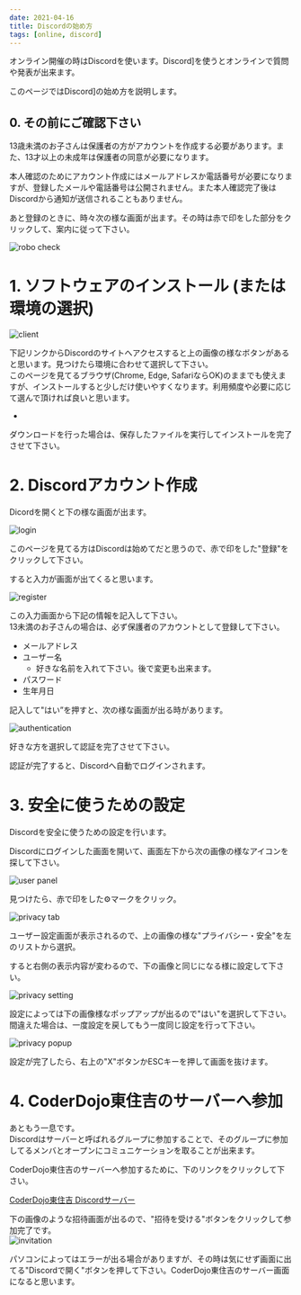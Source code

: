 ```yaml
---
date: 2021-04-16
title: Discordの始め方
tags: [online, discord]
---
```


オンライン開催の時はDiscordを使います。Discord]を使うとオンラインで質問や発表が出来ます。

このページではDiscord]の始め方を説明します。

## 0. その前にご確認下さい

13歳未満のお子さんは保護者の方がアカウントを作成する必要があります。また、13才以上の未成年は保護者の同意が必要になります。

本人確認のためにアカウント作成にはメールアドレスか電話番号が必要になりますが、登録したメールや電話番号は公開されません。また本人確認完了後はDiscordから通知が送信されることもありません。

あと登録のときに、時々次の様な画面が出ます。その時は赤で印をした部分をクリックして、案内に従って下さい。

![robo check](img/robot_check.png)

# 1. ソフトウェアのインストール (または環境の選択)

![client](img/client.png)

下記リンクからDiscordのサイトへアクセスすると上の画像の様なボタンがあると思います。見つけたら環境に合わせて選択して下さい。  
このページを見てるブラウザ(Chrome, Edge, SafariならOK)のままでも使えますが、インストールすると少しだけ使いやすくなります。利用頻度や必要に応じて選んで頂ければ良いと思います。

- [Discord]: https://discord.com

ダウンロードを行った場合は、保存したファイルを実行してインストールを完了させて下さい。

# 2. Discordアカウント作成

Dicordを開くと下の様な画面が出ます。

![login](img/login.png)

このページを見てる方はDiscordは始めてだと思うので、赤で印をした"登録"をクリックして下さい。

すると入力が画面が出てくると思います。

![register](img/register.png)

この入力画面から下記の情報を記入して下さい。  
13未満のお子さんの場合は、必ず保護者のアカウントとして登録して下さい。

- メールアドレス
- ユーザー名
    - 好きな名前を入れて下さい。後で変更も出来ます。
- パスワード
- 生年月日

記入して"はい”を押すと、次の様な画面が出る時があります。

![authentication](img/authentication.png)

好きな方を選択して認証を完了させて下さい。

認証が完了すると、Discordへ自動でログインされます。

# 3. 安全に使うための設定

Discordを安全に使うための設定を行います。

Discordにログインした画面を開いて、画面左下から次の画像の様なアイコンを探して下さい。

![user panel](img/user_panel.png)

見つけたら、赤で印をした:gear:マークをクリック。

![privacy tab](img/privacy_tab.png)

ユーザー設定画面が表示されるので、上の画像の様な"プライバシー・安全"を左のリストから選択。

すると右側の表示内容が変わるので、下の画像と同じになる様に設定して下さい。

![privacy setting](img/privacy_setting.png)

設定によっては下の画像様なポップアップが出るので"はい"を選択して下さい。  
間違えた場合は、一度設定を戻してもう一度同じ設定を行って下さい。

![privacy popup](img/privacy_popup.png)

設定が完了したら、右上の"X"ボタンかESCキーを押して画面を抜けます。

# 4. CoderDojo東住吉のサーバーへ参加

あともう一息です。  
Discordはサーバーと呼ばれるグループに参加することで、そのグループに参加してるメンバとオープンにコミュニケーションを取ることが出来ます。

CoderDojo東住吉のサーバーへ参加するために、下のリンクをクリックして下さい。

<a href="https://discord.gg/sT6K3bspqz" target="_blank" rel="noopener noreferrer" class="button special">
CoderDojo東住吉 Discordサーバー
</a>

下の画像のような招待画面が出るので、"招待を受ける"ボタンをクリックして参加完了です。  
![invitation](img/invitation.png)

パソコンによってはエラーが出る場合がありますが、その時は気にせず画面に出てる"Discordで開く"ボタンを押して下さい。CoderDojo東住吉のサーバー画面になると思います。

